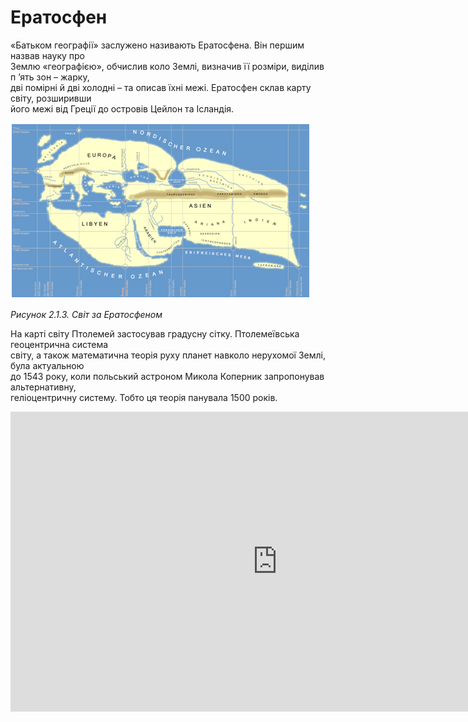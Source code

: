 # Ератосфен
<div class="space">
<p>&laquo;Батьком географії&raquo; заслужено називають Ератосфена. Він першим назвав науку про<br />Землю &laquo;географією&raquo;, обчислив коло Землі, визначив її розміри, виділив п &rsquo;ять зон &ndash; жарку,<br />дві помірні й дві холодні &ndash; та описав їхні межі. Ератосфен склав карту світу, розширивши<br />його межі від Греції до островів Цейлон та Ісландія.</p>
</div>
<div class="space">
<div class="center">	
<img src="../pics/pic1.png" width="480" height="281" class="center"/>
<p><i> Рисунок 2.1.3. Світ за Ератосфеном</i></p>
</div>
</div>
<div class="space">
<p>На карті світу Птолемей застосував градусну сітку. Птолемеївська геоцентрична система<br />світу, а також математична теорія руху планет навколо нерухомої Землі, була актуальною<br />до 1543 року, коли польський астроном Микола Коперник запропонував альтернативну,<br />геліоцентричну систему. Тобто ця теорія панувала 1500 років.</p>
</div>	
<div class="fluidMedia">
<iframe width="854" height="480" src="https://www.youtube.com/embed/1THnJoJyPDw" frameborder="0" gesture="media" allow="encrypted-media" allowfullscreen></iframe>